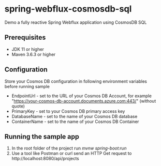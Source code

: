 # spring-webflux-cosmosdb-sql
Demo a fully reactive Spring Webflux application using CosmosDB SQL

## Prerequisites
* JDK 11 or higher
* Maven 3.6.3 or higher

## Configuration
Store your Cosmos DB configuration in following environment variables before running sample
* EndpointUrl - set to the URL of your Cosmos DB Account, for example "https://your-cosmos-db-account.documents.azure.com:443/" (without quote)
* PrimaryKey - set to your Cosmos DB primary access key
* DatabaseName - set to the name of your Cosmos DB database
* ContainerName - set to the name of your Cosmos DB Container

## Running the sample app
1. In the root folder of the project run
*mvnw spring-boot:run*
1. Use a tool like Postman or curl send an HTTP Get request to http://localhost:8080/api/projects
